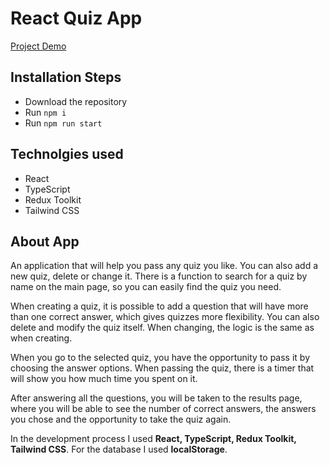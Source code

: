 # React Quiz App

[Project Demo](https://dimarogkov.github.io/react-quiz)

## Installation Steps

-   Download the repository
-   Run `npm i`
-   Run `npm run start`

## Technolgies used

-   React
-   TypeScript
-   Redux Toolkit
-   Tailwind CSS

## About App

An application that will help you pass any quiz you like. You can also add a new quiz, delete or change it. There is a function to search for a quiz by name on the main page, so you can easily find the quiz you need.

When creating a quiz, it is possible to add a question that will have more than one correct answer, which gives quizzes more flexibility. You can also delete and modify the quiz itself. When changing, the logic is the same as when creating.

When you go to the selected quiz, you have the opportunity to pass it by choosing the answer options. When passing the quiz, there is a timer that will show you how much time you spent on it.

After answering all the questions, you will be taken to the results page, where you will be able to see the number of correct answers, the answers you chose and the opportunity to take the quiz again.

In the development process I used **React, TypeScript, Redux Toolkit, Tailwind CSS**. For the database I used **localStorage**.
